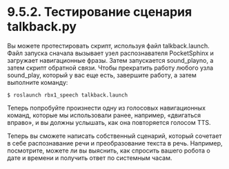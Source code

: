 # 9.5.2. Тестирование сценария talkback.py

Вы можете протестировать скрипт, используя файл talkback.launch. Файл запуска сначала вызывает узел распознавателя PocketSphinx и загружает навигационные фразы. Затем запускается sound\_playno, а затем скрипт обратной связи. Чтобы прекратить работу любого узла sound\_play, который у вас еще есть, завершите работу, а затем выполните команду:

```text
$ roslaunch rbx1_speech talkback.launch
```

Теперь попробуйте произнести одну из голосовых навигационных команд, которые мы использовали ранее, например, «двигаться вправо», и вы должны услышать, как она повторяется голосом TTS.

Теперь вы сможете написать собственный сценарий, который сочетает в себе распознавание речи и преобразование текста в речь. Например, посмотрите, можете ли вы выяснить, как спросить вашего робота о дате и времени и получить ответ по системным часам.

